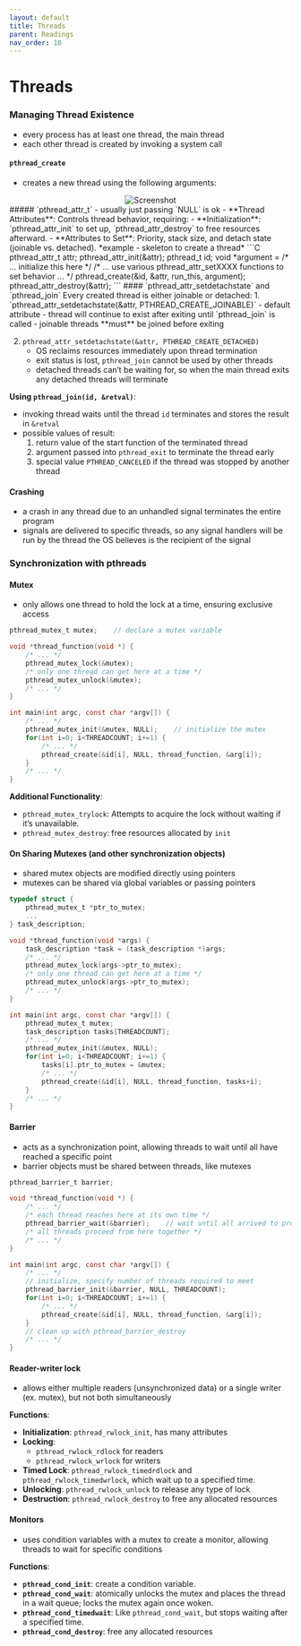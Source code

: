 ```yaml
---
layout: default
title: Threads
parent: Readings
nav_order: 10
---
```

# Threads
### Managing Thread Existence
- every process has at least one thread, the main thread
- each other thread is created by invoking a system call
#### `pthread_create`
 - creates a new thread using the following arguments:
<div style="text-align: center">
  <img src="{{ Screenshot 2024-10-27 at 8.31.39 PM.png | relative_url }}" alt="Screenshot">
</div>
##### `pthread_attr_t`
- usually just passing `NULL` is ok
- **Thread Attributes**: Controls thread behavior, requiring:
    - **Initialization**: `pthread_attr_init` to set up, `pthread_attr_destroy` to free resources afterward.
    - **Attributes to Set**: Priority, stack size, and detach state (joinable vs. detached).
*example - skeleton to create a thread*
```C
pthread_attr_t attr;
pthread_attr_init(&attr);
pthread_t id;
void *argument = /* ... initialize this here */
/* ... use various pthread_attr_setXXXX functions to set behavior ... */
pthread_create(&id, &attr, run_this, argument);
pthread_attr_destroy(&attr);
```
#### `pthread_attr_setdetachstate` and `pthread_join`
Every created thread is either joinable or detached:
1. `pthread_attr_setdetachstate(&attr, PTHREAD_CREATE_JOINABLE)`
	- default attribute
	- thread will continue to exist after exiting until `pthread_join` is called
	- joinable threads **must** be joined before exiting

2. `pthread_attr_setdetachstate(&attr, PTHREAD_CREATE_DETACHED)`
	- OS reclaims resources immediately upon thread termination
	- exit status is lost, `pthread_join` cannot be used by other threads
	- detached threads can’t be waiting for, so when the main thread exits any detached threads will terminate

**Using `pthread_join(id, &retval)`**:
- invoking thread waits until the thread `id` terminates and stores the result in `&retval`
- possible values of result:
	1. return value of the start function of the terminated thread
	2. argument passed into `pthread_exit` to terminate the thread early
	3. special value `PTHREAD_CANCELED` if the thread was stopped by another thread
#### Crashing
- a crash in any thread due to an unhandled signal terminates the entire program
- signals are delivered to specific threads, so any signal handlers will be run by the thread the OS believes is the recipient of the signal
### Synchronization with pthreads
#### Mutex
- only allows one thread to hold the lock at a time, ensuring exclusive access
```C
pthread_mutex_t mutex;    // declare a mutex variable

void *thread_function(void *) {
    /* ... */
    pthread_mutex_lock(&mutex);
    /* only one thread can get here at a time */
    pthread_mutex_unlock(&mutex);
    /* ... */
}

int main(int argc, const char *argv[]) {
    /* ... */
    pthread_mutex_init(&mutex, NULL);    // initialize the mutex
    for(int i=0; i<THREADCOUNT; i+=1) {
        /* ... */
        pthread_create(&id[i], NULL, thread_function, &arg[i]);
    }
    /* ... */
}
```

**Additional Functionality**:
- `pthread_mutex_trylock`: Attempts to acquire the lock without waiting if it’s unavailable.
- `pthread_mutex_destroy`: free resources allocated by `init`
#### On Sharing Mutexes (and other synchronization objects)
- shared mutex objects are modified directly using pointers
- mutexes can be shared via global variables or passing pointers
```C
typedef struct {
    pthread_mutex_t *ptr_to_mutex;
    ...
} task_description;

void *thread_function(void *args) {
    task_description *task = (task_description *)args;
    /* ... */
    pthread_mutex_lock(args->ptr_to_mutex);
    /* only one thread can get here at a time */
    pthread_mutex_unlock(args->ptr_to_mutex);
    /* ... */
}

int main(int argc, const char *argv[]) {
    pthread_mutex_t mutex;
    task_description tasks[THREADCOUNT];
    /* ... */
    pthread_mutex_init(&mutex, NULL);
    for(int i=0; i<THREADCOUNT; i+=1) {
        tasks[i].ptr_to_mutex = &mutex;
        /* ... */
        pthread_create(&id[i], NULL, thread_function, tasks+i);
    }
    /* ... */
}
```
#### Barrier
- acts as a synchronization point, allowing threads to wait until all have reached a specific point
- barrier objects must be shared between threads, like mutexes
```C
pthread_barrier_t barrier;

void *thread_function(void *) {
    /* ... */
    /* each thread reaches here at its own time */
    pthread_barrier_wait(&barrier);    // wait until all arrived to proceed
    /* all threads proceed from here together */
    /* ... */
}

int main(int argc, const char *argv[]) {
    /* ... */
    // initialize, specify number of threads required to meet
    pthread_barrier_init(&barrier, NULL, THREADCOUNT);
    for(int i=0; i<THREADCOUNT; i+=1) {
        /* ... */
        pthread_create(&id[i], NULL, thread_function, &arg[i]);
    }
    // clean up with pthread_barrier_destroy
    /* ... */
}
```
#### Reader-writer lock
- allows either multiple readers (unsynchronized data) or a single writer (ex. mutex), but not both simultaneously

**Functions**:
- **Initialization**: `pthread_rwlock_init`, has many attributes
- **Locking**:
	- `pthread_rwlock_rdlock` for readers
	- `pthread_rwlock_wrlock` for writers
- **Timed Lock**: `pthread_rwlock_timedrdlock` and `pthread_rwlock_timedwrlock`, which wait up to a specified time.
- **Unlocking**: `pthread_rwlock_unlock` to release any type of lock
- **Destruction**: `pthread_rwlock_destroy` to free any allocated resources
#### Monitors
- uses condition variables with a mutex to create a monitor, allowing threads to wait for specific conditions

**Functions**:
- **`pthread_cond_init`**: create a condition variable.
- **`pthread_cond_wait`**: atomically unlocks the mutex and places the thread in a wait queue; locks the mutex again once woken.
- **`pthread_cond_timedwait`**: Like `pthread_cond_wait`, but stops waiting after a specified time.
- **`pthread_cond_destroy`**: free any allocated resources